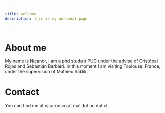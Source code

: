 ```yaml
---

title: welcome
description: this is my personal page

---
```


# About me

My name is Nicanor, I am a phd student PUC under the advise of Cristóbal Rojas and Sebastián Barbieri. In this moment I am visiting Toulouse, France, under the supervision of Mathieu Sablik.  

# Contact
You can find me at njcarrasco at mat dot uc dot cl.
